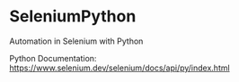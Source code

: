 # SeleniumPython
Automation in Selenium with Python

Python Documentation: https://www.selenium.dev/selenium/docs/api/py/index.html
